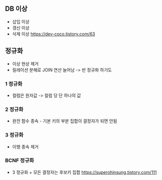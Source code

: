 ## DB 이상
- 삽입 이상
- 갱신 이상
- 삭제 이상
https://dev-coco.tistory.com/63
## 정규화
- 이상 현상 제거
- 릴레이션 분해로 JOIN 연산 늘어남 -> 반 정규화 하기도
### 1 정규화
- 컬럼은 원자값 -> 컬럼 당 단 하나의 값
### 2 정규화
- 완전 함수 종속 - 기본 키의 부분 집합이 결정자가 되면 안됨
### 3 정규화
- 이행 종속 제거
### BCNF 정규화
- 3 정규화 + 모든 결정자는 후보키 집합
https://superohinsung.tistory.com/111